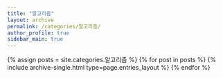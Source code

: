 ```yaml
---
title: "알고리즘"
layout: archive
permalink: /categories/알고리즘/
author_profile: true
sidebar_main: true
---
```



{% assign posts = site.categories.알고리즘 %}
{% for post in posts %} {% include archive-single.html type=page.entries_layout %} {% endfor %}